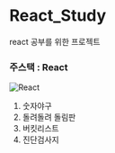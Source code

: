 
# React_Study
react 공부를 위한 프로젝트

### 주스택 : React

![React](https://user-images.githubusercontent.com/84756586/185831231-26c1be87-27de-4be4-90e4-a20a9170a1e9.png)

1. 숫자야구
2. 돌려돌려 돌림판
3. 버킷리스트
4. 진단검사지





